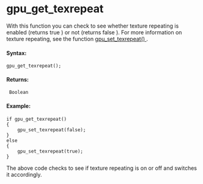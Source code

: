 # gpu_get_texrepeat

With this function you can check to see whether texture repeating is
enabled (returns true ) or not (returns false ). For more information on
texture repeating, see the function [ gpu_set_texrepeat()
](gpu_set_texrepeat) .

#### Syntax:

``` gml
gpu_get_texrepeat();
```

#### Returns:

``` gml
 Boolean
```

#### Example:

``` gml
if gpu_get_texrepeat()
{
    gpu_set_texrepeat(false);
}
else
{
    gpu_set_texrepeat(true);
}
```

The above code checks to see if texture repeating is on or off and
switches it accordingly.
